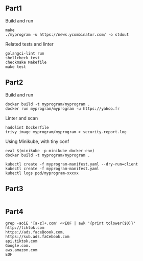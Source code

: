 ## Part1

Build and run
```shell
make
./myprogram -u https://news.ycombinator.com/ -o stdout
```

Related tests and linter
```shell
golangci-lint run
shellcheck test
checkmake Makefile
make test
```


## Part2

Build and run
```shell
docker build -t myprogram/myprogram .
docker run myprogram/myprogram -u https://yahoo.fr
```

Linter and scan
```shell
hadolint Dockerfile
trivy image myprogram/myprogram > security-report.log
```

Using Minikube, with tiny conf
```shell
eval $(minikube -p minikube docker-env)
docker build -t myprogram/myprogram .

kubectl create -f myprogram-manifest.yaml --dry-run=client
kubectl create -f myprogram-manifest.yaml
kubectl logs pod/myprogram-xxxxx
```

## Part3

```shell
```

## Part4

```shell
grep -aoiE '[a-z]+.com' <<EOF | awk '{print tolower($0)}'
http://tiktok.com
https://ads.faceBoook.com.
https://sub.ads.faCebook.com
api.tiktok.com
Google.com.
aws.amazon.com
EOF
```
